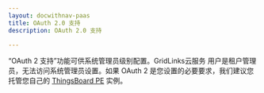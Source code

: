 ```yaml
---
layout: docwithnav-paas
title: OAuth 2.0 支持
description: OAuth 2.0 支持

---
```


“OAuth 2 支持”功能可供系统管理员级别配置。GridLinks云服务 用户是租户管理员，无法访问系统管理员设置。如果 OAuth 2 是您设置的必要要求，我们建议您托管您自己的 [ThingsBoard PE](/docs/user-guide/install/pe/installation-options/) 实例。